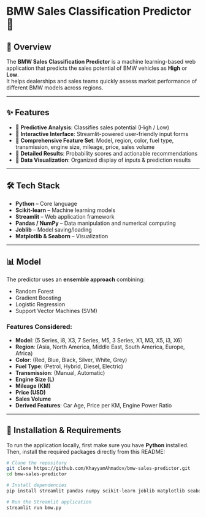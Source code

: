 # BMW Sales Classification Predictor 🚗

## 📖 Overview
The **BMW Sales Classification Predictor** is a machine learning-based web application that predicts the sales potential of BMW vehicles as **High** or **Low**.  
It helps dealerships and sales teams quickly assess market performance of different BMW models across regions.

---

## ✨ Features
- 🔹 **Predictive Analysis**: Classifies sales potential (High / Low)  
- 🔹 **Interactive Interface**: Streamlit-powered user-friendly input forms  
- 🔹 **Comprehensive Feature Set**: Model, region, color, fuel type, transmission, engine size, mileage, price, sales volume  
- 🔹 **Detailed Results**: Probability scores and actionable recommendations  
- 🔹 **Data Visualization**: Organized display of inputs & prediction results  

---

## 🛠️ Tech Stack
- **Python** – Core language  
- **Scikit-learn** – Machine learning models  
- **Streamlit** – Web application framework  
- **Pandas / NumPy** – Data manipulation and numerical computing  
- **Joblib** – Model saving/loading  
- **Matplotlib & Seaborn** – Visualization  

---

## 📊 Model
The predictor uses an **ensemble approach** combining:  
- Random Forest  
- Gradient Boosting  
- Logistic Regression  
- Support Vector Machines (SVM)  

### Features Considered:
- **Model**: (5 Series, i8, X3, 7 Series, M5, 3 Series, X1, M3, X5, i3, X6)  
- **Region**: (Asia, North America, Middle East, South America, Europe, Africa)  
- **Color**: (Red, Blue, Black, Silver, White, Grey)  
- **Fuel Type**: (Petrol, Hybrid, Diesel, Electric)  
- **Transmission**: (Manual, Automatic)  
- **Engine Size (L)**  
- **Mileage (KM)**  
- **Price (USD)**  
- **Sales Volume**  
- **Derived Features**: Car Age, Price per KM, Engine Power Ratio  

---

## 🚀 Installation & Requirements
To run the application locally, first make sure you have **Python** installed. Then, install the required packages directly from this README:

```bash
# Clone the repository
git clone https://github.com/KhayyamAhmadov/bmw-sales-predictor.git
cd bmw-sales-predictor

# Install dependencies
pip install streamlit pandas numpy scikit-learn joblib matplotlib seaborn pillow

# Run the Streamlit application
streamlit run bmw.py

